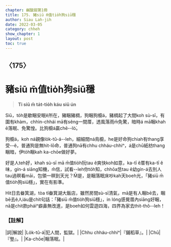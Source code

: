 ```yaml
---
chapter: 鹹酸甜第1冊
title: 175. 豬siū m̄值tio̍h狗siū穩
author: Siau Lah-jih
date: 2022-03-05
category: chheh
show_chapter: 1
layout: post
toc: true
---
```

  
## 〈175〉
# 豬siū m̄值tio̍h狗siū穩
>**Ti siū m̄ ta̍t-tio̍h káu siū ún**

Siū，to̍h是歇睏安眠ê所在，豬睏豬椆，狗睏狗櫥á，豬椆起了大間koh sù-sī，有圍有khàm，chhìn-chhái mā有sêng一間厝，透風落雨m̄免驚，暗時á mā睏khah ē落眠、免驚惶。比狗櫥á贏chē--lò͘。

狗櫥á，koh ná親像lo̍k-tû-á--leh，細細間ná鳥櫥，he是好命狗chiah有thang享受--ê，普通狗是無hit-lō命，普通狗nā有chhu chháu-chhiⁿ，á是chū紙枋thang睏暗，伊to̍h睏kah ka-chōe做好夢。

好是人teh好，khah sù-sī mā m̄值tio̍h阮tau ê爽快koh如意，ka-tī ê厝有ka-tī ê味，gín-á siāng知機，m̄信，試看--leh你to̍h知，chhōa恁tau ê幼gín-á去別人tau過暝看māi，包領一暝到天光？M̄是，是睏落眠床吵kah天boeh光，「豬siū m̄值tio̍h狗siū穩」，實在有影準。

Hit日去畚箕湖，tòa tī畚箕湖大飯店，雖然房間sù-sī清氣，mā是有人睏bē去，睏bē去ê人iáu是chit句話：「豬siū m̄值tio̍h狗siū穩」，in lóng感覺厝內siāng好睏，nā是chit款pháiⁿ癖鼻無改進，是boeh如何雲遊四海，四界為家去thit-thô--leh！

### 【註解】

|詞|解說|
|Lo̍k-tû-á|犯人間，監獄。|
|Chhu chháu-chhiⁿ|『鋪稻草』。|
|Chū|『墊』。|
|Ka-chōe|睏落眠。|

